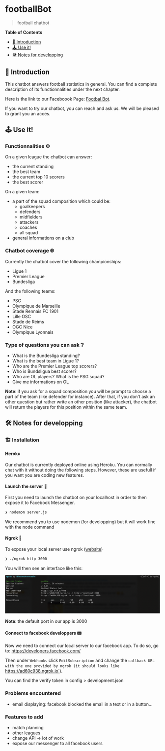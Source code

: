 # footballBot
> football chatbot



**Table of Contents**
- [📖 Introduction](#-introduction)
- [🕹 Use it!](#-use)
- [🛠 Notes for developping](#-notes)




## 📖  Introduction

This chatbot answers football statistics in general. You can find a complete description of its functionnalities under the next chapter.

Here is the link to our Faceboook Page: [Footbal Bot](https://www.facebook.com/Football-Bot-110345200596257).

If you want to try our chatbot, you can reach and ask us. We will be pleased to grant you an acces.

## 🕹  Use it!


### Functionnalities ⚙️

On a given league the chatbot can answer:
- the current standing
- the best team
- the current top 10 scorers
- the best scorer

On a given team:
- a part of the squad composition which could be:
    - goalkeepers
    - defenders
    - midfielders
    - attackers
    - coaches
    - all squad
- general informations on a club


### Chatbot coverage 🌐

Currently the chatbot cover the following championships:
- Ligue 1
- Premier League
- Bundesliga

And the following teams:
- PSG
- Olympique de Marseille
- Stade Rennais FC 1901
- Lille OSC
- Stade de Reims
- OGC Nice
- Olympique Lyonnais

### Type of questions you can ask ❔

- What is the Bundesliga standing?
- What is the best team in Ligue 1?
- Who are the Premier League top scorers?
- Who is Bundsligua best scorer?
- Who are OL players? What is the PSG squad? 
- Give me informations on OL

**Note**: if you ask for a squad composition you will be prompt to choose a part of the team (like defender for instance). After that, if you don't ask an other question but rather write an other position (like attacker), the chatbot will return the players for this position within the same team.  



## 🛠 Notes for developping

### 🏗  Installation 

#### Heroku 

Our chatbot is currently deployed online using Heroku. You can normally chat with it without doing the following steps.
However, these are usefull if you want you are coding new features.

#### Launch the server 🔌

First you need to launch the chatbot on your localhost in order to then expose it to Facebook Messenger.

```sh
❯ nodemon server.js
```

We recommend you to use nodemon (for developping) but it will work fine with the node command


#### Ngrok 📡

To expose your local server use ngrok ([website](https://ngrok.com/)) 
```sh
❯ ./ngrok http 3000
```
You will then see an interface like this:

![ngrok](./img/ngrok.png)

**Note**: the default port in our app is 3000 


#### Connect to facebook developpers 📟


Now we need to connect our local server to our facebook app.
To do so, go to: https://developers.facebook.com/

Then under `Webhooks` click `EditSubscription` and change the `callback URL with the one provided by ngrok (it should looks like `https://ad60c938.ngrok.io`).

You can find the verify token in config > development.json


### Problems encountered

- email displaying: facebook blocked the email in a text or in a button...


### Features to add

- match planning
- other leagues
- change API -> lot of work
- expose our messenger to all facebook users






